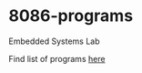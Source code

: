 # 8086-programs
Embedded Systems Lab

Find list of programs [here](https://github.com/ksh168/8086-programs/blob/master/8086%20Microprocessor%20List%20of%20Programs.pdf)
